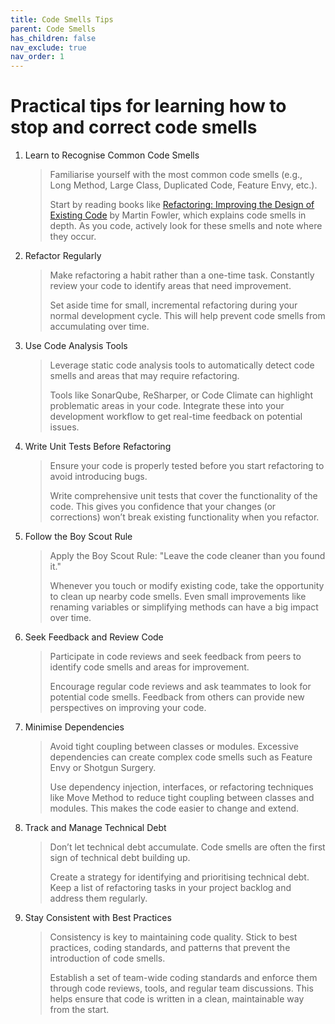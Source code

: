 ```yaml
---
title: Code Smells Tips
parent: Code Smells
has_children: false
nav_exclude: true
nav_order: 1
---
```


# Practical tips for learning how to stop and correct code smells

1. Learn to Recognise Common Code Smells

    > Familiarise yourself with the most common code smells (e.g., Long Method, Large Class, 
    > Duplicated Code, Feature Envy, etc.).
    > 
    > Start by reading books like 
    > [Refactoring: Improving the Design of Existing Code](https://napier.primo.exlibrisgroup.com/permalink/44NAP_INST/n96pef/alma9923667458902111) 
    > by Martin Fowler, which explains code smells in depth. As you code, actively look for 
    > these smells and note where they occur.

2. Refactor Regularly

    > Make refactoring a habit rather than a one-time task. Constantly review your code to 
    > identify areas that need improvement.
    > 
    > Set aside time for small, incremental refactoring during your normal development cycle. 
    > This will help prevent code smells from accumulating over time.

3. Use Code Analysis Tools

    > Leverage static code analysis tools to automatically detect code smells and areas that 
    > may require refactoring.
    > 
    > Tools like SonarQube, ReSharper, or Code Climate can highlight problematic areas in your 
    > code. Integrate these into your development workflow to get real-time feedback on 
    > potential issues.

4. Write Unit Tests Before Refactoring

    > Ensure your code is properly tested before you start refactoring to avoid introducing 
    > bugs.
    > 
    > Write comprehensive unit tests that cover the functionality of the code. This gives you 
    > confidence that your changes (or corrections) won’t break existing functionality when 
    > you refactor.

5. Follow the Boy Scout Rule

    > Apply the Boy Scout Rule: "Leave the code cleaner than you found it."
    > 
    > Whenever you touch or modify existing code, take the opportunity to clean up nearby 
    > code smells. Even small improvements like renaming variables or simplifying methods 
    > can have a big impact over time.

6. Seek Feedback and Review Code

    > Participate in code reviews and seek feedback from peers to identify code smells and 
    > areas for improvement.
    > 
    > Encourage regular code reviews and ask teammates to look for potential code smells. 
    > Feedback from others can provide new perspectives on improving your code.

7. Minimise Dependencies

    > Avoid tight coupling between classes or modules. Excessive dependencies can create 
    > complex code smells such as Feature Envy or Shotgun Surgery.
    > 
    > Use dependency injection, interfaces, or refactoring techniques like Move Method to 
    > reduce tight coupling between classes and modules. This makes the code easier to change 
    > and extend.

8. Track and Manage Technical Debt

    > Don’t let technical debt accumulate. Code smells are often the first sign of technical 
    > debt building up.
    > 
    > Create a strategy for identifying and prioritising technical debt. Keep a list of 
    > refactoring tasks in your project backlog and address them regularly.

9. Stay Consistent with Best Practices

    > Consistency is key to maintaining code quality. Stick to best practices, coding standards, 
    > and patterns that prevent the introduction of code smells.
    > 
    > Establish a set of team-wide coding standards and enforce them through code reviews, 
    > tools, and regular team discussions. This helps ensure that code is written in a clean, 
    > maintainable way from the start.
